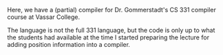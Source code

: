 Here, we have a (partial) compiler for Dr. Gommerstadt's CS 331 compiler course at Vassar College.


The language is not the full 331 language, but the code is only up to what the students had available at the time I started preparing the lecture for adding position information into a compiler.
